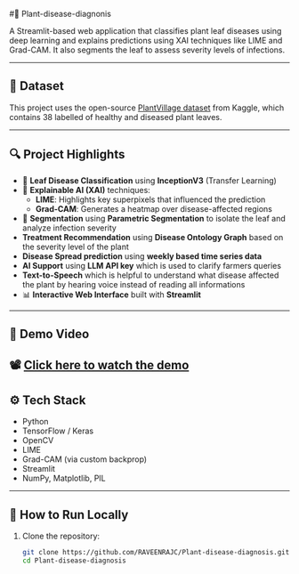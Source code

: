#🌿 Plant-disease-diagnonis

A Streamlit-based web application that classifies plant leaf diseases using deep learning and explains predictions using XAI techniques like LIME and Grad-CAM. It also segments the leaf to assess severity levels of infections.

---

## 📂 Dataset

This project uses the open-source [PlantVillage dataset](https://www.kaggle.com/datasets/mohitsingh1804/plantvillage) from Kaggle, which contains 38 labelled of healthy and diseased plant leaves.

---

## 🔍 Project Highlights

- 🌱 **Leaf Disease Classification** using **InceptionV3** (Transfer Learning)
- 🧠 **Explainable AI (XAI)** techniques:
  - **LIME**: Highlights key superpixels that influenced the prediction
  - **Grad-CAM**: Generates a heatmap over disease-affected regions
- 🎯 **Segmentation** using **Parametric Segmentation** to isolate the leaf and analyze infection severity
- **Treatment Recommendation** using **Disease Ontology Graph** based on the severity level of the plant
- **Disease Spread prediction** using **weekly based time series data**
- **AI Support** using **LLM API key** which is used to clarify farmers queries
- **Text-to-Speech** which is helpful to understand what disease affected the plant by hearing voice instead of reading all informations
- 📊 **Interactive Web Interface** built with **Streamlit**


---

## 🎥 Demo Video

📽️ [Click here to watch the demo](https://github.com/RAVEENRAJC/Plant-disease-diagnonis/blob/main/Plant%20Disease%20Diagnosis%20testing%20-.mp4)
---

## ⚙️ Tech Stack

- Python
- TensorFlow / Keras
- OpenCV
- LIME
- Grad-CAM (via custom backprop)
- Streamlit
- NumPy, Matplotlib, PIL

---

## 🧪 How to Run Locally

1. Clone the repository:
   ```bash
   git clone https://github.com/RAVEENRAJC/Plant-disease-diagnosis.git
   cd Plant-disease-diagnosis
